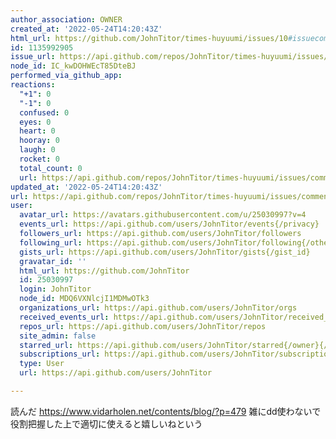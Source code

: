 ```yaml
---
author_association: OWNER
created_at: '2022-05-24T14:20:43Z'
html_url: https://github.com/JohnTitor/times-huyuumi/issues/10#issuecomment-1135992905
id: 1135992905
issue_url: https://api.github.com/repos/JohnTitor/times-huyuumi/issues/10
node_id: IC_kwDOHWEcT85DteBJ
performed_via_github_app: 
reactions:
  "+1": 0
  "-1": 0
  confused: 0
  eyes: 0
  heart: 0
  hooray: 0
  laugh: 0
  rocket: 0
  total_count: 0
  url: https://api.github.com/repos/JohnTitor/times-huyuumi/issues/comments/1135992905/reactions
updated_at: '2022-05-24T14:20:43Z'
url: https://api.github.com/repos/JohnTitor/times-huyuumi/issues/comments/1135992905
user:
  avatar_url: https://avatars.githubusercontent.com/u/25030997?v=4
  events_url: https://api.github.com/users/JohnTitor/events{/privacy}
  followers_url: https://api.github.com/users/JohnTitor/followers
  following_url: https://api.github.com/users/JohnTitor/following{/other_user}
  gists_url: https://api.github.com/users/JohnTitor/gists{/gist_id}
  gravatar_id: ''
  html_url: https://github.com/JohnTitor
  id: 25030997
  login: JohnTitor
  node_id: MDQ6VXNlcjI1MDMwOTk3
  organizations_url: https://api.github.com/users/JohnTitor/orgs
  received_events_url: https://api.github.com/users/JohnTitor/received_events
  repos_url: https://api.github.com/users/JohnTitor/repos
  site_admin: false
  starred_url: https://api.github.com/users/JohnTitor/starred{/owner}{/repo}
  subscriptions_url: https://api.github.com/users/JohnTitor/subscriptions
  type: User
  url: https://api.github.com/users/JohnTitor

---
```

読んだ https://www.vidarholen.net/contents/blog/?p=479
雑にdd使わないで役割把握した上で適切に使えると嬉しいねという